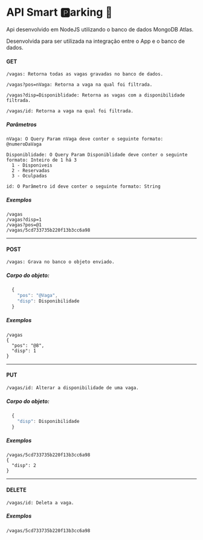 # API Smart :parking:arking :car:
Api desenvolvido em NodeJS utilizando o banco de dados MongoDB Atlas.

Desenvolvida para ser utilizada na integração entre o App e o banco de dados.


  ####  GET

    /vagas: Retorna todas as vagas gravadas no banco de dados.

    /vagas?pos=nVaga: Retorna a vaga na qual foi filtrada.
    
    /vagas?disp=Disponiblidade: Retorna as vagas com a disponibilidade filtrada.
    
    /vagas/id: Retorna a vaga na qual foi filtrada.

##### Parâmetros
    nVaga: O Query Param nVaga deve conter o seguinte formato: @numeroDaVaga
    
    Disponiblidade: O Query Param Disponiblidade deve conter o seguinte formato: Inteiro de 1 há 3
      1 - Disponiveis
      2 - Reservadas
      3 - Oculpadas

    id: O Parâmetro id deve conter o seguinte formato: String
    
##### Exemplos
    /vagas
    /vagas?disp=1
    /vagas?pos=@1
    /vagas/5cd733735b220f13b3cc6a98 
---

  ####  POST

    /vagas: Grava no banco o objeto enviado.

  ##### Corpo do objeto:

  ```javascript
    {
      "pos": "@Vaga",
      "disp": Disponibilidade
    }
  ```
  
##### Exemplos
    /vagas
    {
      "pos": "@8",
      "disp": 1
    }
---

  ####  PUT
  
    /vagas/id: Alterar a disponibilidade de uma vaga.
    
 ##### Corpo do objeto:

  ```javascript
    {
      "disp": Disponibilidade
    }
  ```
  
##### Exemplos
    /vagas/5cd733735b220f13b3cc6a98
    {
      "disp": 2
    }
---

  ####  DELETE
  
    /vagas/id: Deleta a vaga.
    
 
##### Exemplos
    /vagas/5cd733735b220f13b3cc6a98

